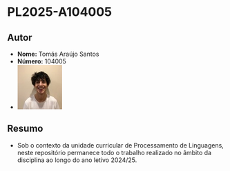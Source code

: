 # PL2025-A104005


## Autor  
- **Nome:** Tomás Araújo Santos 
- **Número:** 104005  
- ![Foto do Autor](extra/foto.jpeg)


## Resumo  
- Sob o contexto da unidade curricular de Processamento de Linguagens, neste repositório permanece todo o trabalho realizado no âmbito da disciplina ao longo do ano letivo 2024/25.